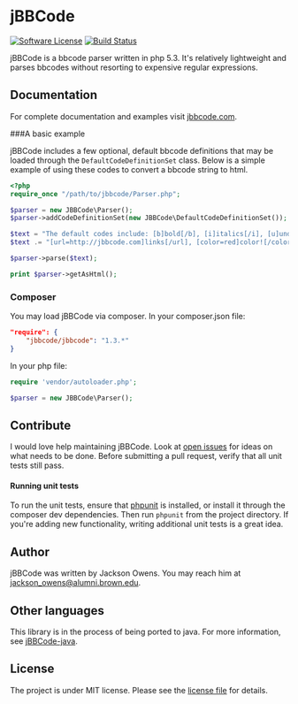 jBBCode
=======
[![Software License](https://img.shields.io/badge/license-MIT-blue.svg)](LICENSE.md)
[![Build Status](https://img.shields.io/travis/jbowens/jBBCode.svg)](https://travis-ci.org/jbowens/jBBCode)

jBBCode is a bbcode parser written in php 5.3. It's relatively lightweight and parses
bbcodes without resorting to expensive regular expressions.

Documentation
-------------

For complete documentation and examples visit [jbbcode.com](http://jbbcode.com).

###A basic example

jBBCode includes a few optional, default bbcode definitions that may be loaded through the
`DefaultCodeDefinitionSet` class. Below is a simple example of using these codes to convert
a bbcode string to html.

```php
<?php
require_once "/path/to/jbbcode/Parser.php";

$parser = new JBBCode\Parser();
$parser->addCodeDefinitionSet(new JBBCode\DefaultCodeDefinitionSet());

$text = "The default codes include: [b]bold[/b], [i]italics[/i], [u]underlining[/u], ";
$text .= "[url=http://jbbcode.com]links[/url], [color=red]color![/color] and more.";

$parser->parse($text);

print $parser->getAsHtml();
```

### Composer

You may load jBBCode via composer. In your composer.json file:

```json
"require": {
    "jbbcode/jbbcode": "1.3.*"
}
```

In your php file:

```php
require 'vendor/autoloader.php';

$parser = new JBBCode\Parser();
```

Contribute
----------

I would love help maintaining jBBCode. Look at [open issues](http://github.com/jbowens/jBBCode/issues) for ideas on
what needs to be done. Before submitting a pull request, verify that all unit tests still pass.

#### Running unit tests
To run the unit tests,
ensure that [phpunit](http://github.com/sebastianbergmann/phpunit) is installed, or install it through the composer
dev dependencies. Then run `phpunit` from the project directory. If you're adding new functionality, writing
additional unit tests is a great idea.

Author
------

jBBCode was written by Jackson Owens. You may reach him at [jackson_owens@alumni.brown.edu](mailto:jackson_owens@alumni.brown.edu).

Other languages
---------------

This library is in the process of being ported to java. For more information, see [jBBCode-java](https://github.com/jbowens/jBBCode-java).

License
-------

The project is under MIT license. Please see the [license file](LICENSE.md) for details.
